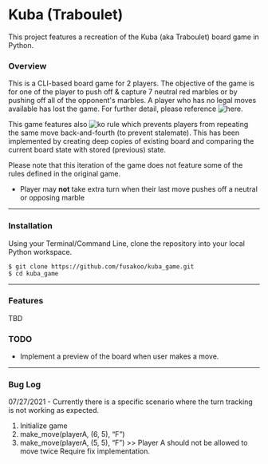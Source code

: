 # Kuba (Traboulet)
This project features a recreation of the Kuba (aka Traboulet) board game in Python. 

### Overview
This is a CLI-based board game for 2 players. The objective of the game is for one of the player to push off & capture 7 neutral red marbles or by pushing off all of the opponent's marbles. A player who has no legal moves available has lost the game. For further detail, please reference ![here](https://sites.google.com/site/boardandpieces/list-of-games/kuba).

This game features also ![ko rule](https://sites.google.com/site/boardandpieces/terminology/ko-rule?authuser=0) which prevents players from repeating the same move back-and-fourth (to prevent stalemate). This has been implemented by creating deep copies of existing board and comparing the current board state with stored (previous) state.

Please note that this iteration of the game does not feature some of the rules defined in the original game.
- Player may **not** take extra turn when their last move pushes off a neutral or opposing marble 

---

### Installation
Using your Terminal/Command Line, clone the repository into your local Python workspace.
```
$ git clone https://github.com/fusakoo/kuba_game.git
$ cd kuba_game
```

---

### Features
TBD

### TODO
- Implement a preview of the board when user makes a move.

---

### Bug Log
07/27/2021 - Currently there is a specific scenario where the turn tracking is not working as expected.
1. Initialize game
2. make_move(playerA, (6, 5), “F”)
3. make_move(playerA, (5, 5), “F”) >> Player A should not be allowed to move twice
Require fix implementation.

